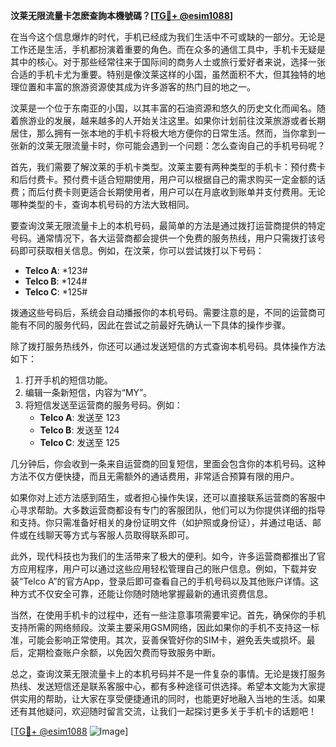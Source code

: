 **汶莱无限流量卡怎麽查詢本機號碼？[[TG💪+ @esim1088](https://t.me/s/esim1088)]**

在当今这个信息爆炸的时代，手机已经成为我们生活中不可或缺的一部分。无论是工作还是生活，手机都扮演着重要的角色。而在众多的通信工具中，手机卡无疑是其中的核心。对于那些经常往来于国际间的商务人士或旅行爱好者来说，选择一张合适的手机卡尤为重要。特别是像汶莱这样的小国，虽然面积不大，但其独特的地理位置和丰富的旅游资源使其成为许多游客的热门目的地之一。

汶莱是一个位于东南亚的小国，以其丰富的石油资源和悠久的历史文化而闻名。随着旅游业的发展，越来越多的人开始关注这里。如果你计划前往汶莱旅游或者长期居住，那么拥有一张本地的手机卡将极大地方便你的日常生活。然而，当你拿到一张新的汶莱无限流量卡时，你可能会遇到一个问题：怎么查询自己的手机号码呢？

首先，我们需要了解汶莱的手机卡类型。汶莱主要有两种类型的手机卡：预付费卡和后付费卡。预付费卡适合短期使用，用户可以根据自己的需求购买一定金额的话费；而后付费卡则更适合长期使用者，用户可以在月底收到账单并支付费用。无论哪种类型的卡，查询本机号码的方法大致相同。

要查询汶莱无限流量卡上的本机号码，最简单的方法是通过拨打运营商提供的特定号码。通常情况下，各大运营商都会提供一个免费的服务热线，用户只需拨打该号码即可获取相关信息。例如，在汶莱，你可以尝试拨打以下号码：

- **Telco A**: *123#
- **Telco B**: *124#
- **Telco C**: *125#

拨通这些号码后，系统会自动播报你的本机号码。需要注意的是，不同的运营商可能有不同的服务代码，因此在尝试之前最好先确认一下具体的操作步骤。

除了拨打服务热线外，你还可以通过发送短信的方式查询本机号码。具体操作方法如下：

1. 打开手机的短信功能。
2. 编辑一条新短信，内容为“MY”。
3. 将短信发送至运营商的服务号码。例如：
   - **Telco A**: 发送至 123
   - **Telco B**: 发送至 124
   - **Telco C**: 发送至 125

几分钟后，你会收到一条来自运营商的回复短信，里面会包含你的本机号码。这种方法不仅方便快捷，而且无需额外的通话费用，非常适合预算有限的用户。

如果你对上述方法感到陌生，或者担心操作失误，还可以直接联系运营商的客服中心寻求帮助。大多数运营商都设有专门的客服团队，他们可以为你提供详细的指导和支持。你只需准备好相关的身份证明文件（如护照或身份证），并通过电话、邮件或在线聊天等方式与客服人员取得联系即可。

此外，现代科技也为我们的生活带来了极大的便利。如今，许多运营商都推出了官方应用程序，用户可以通过这些应用轻松管理自己的账户信息。例如，下载并安装“Telco A”的官方App，登录后即可查看自己的手机号码以及其他账户详情。这种方式不仅安全可靠，还能让你随时随地掌握最新的通讯资费信息。

当然，在使用手机卡的过程中，还有一些注意事项需要牢记。首先，确保你的手机支持所需的网络频段。汶莱主要采用GSM网络，因此如果你的手机不支持这一标准，可能会影响正常使用。其次，妥善保管好你的SIM卡，避免丢失或损坏。最后，定期检查账户余额，以免因欠费而导致服务中断。

总之，查询汶莱无限流量卡上的本机号码并不是一件复杂的事情。无论是拨打服务热线、发送短信还是联系客服中心，都有多种途径可供选择。希望本文能为大家提供实用的帮助，让大家在享受便捷通讯的同时，也能更好地融入当地的生活。如果还有其他疑问，欢迎随时留言交流，让我们一起探讨更多关于手机卡的话题吧！

[[TG💪+ @esim1088](https://t.me/s/esim1088) ![Image](https://i.postimg.cc/4NQfJmqS/Snipaste-2025-05-13-00-14-12.png)]